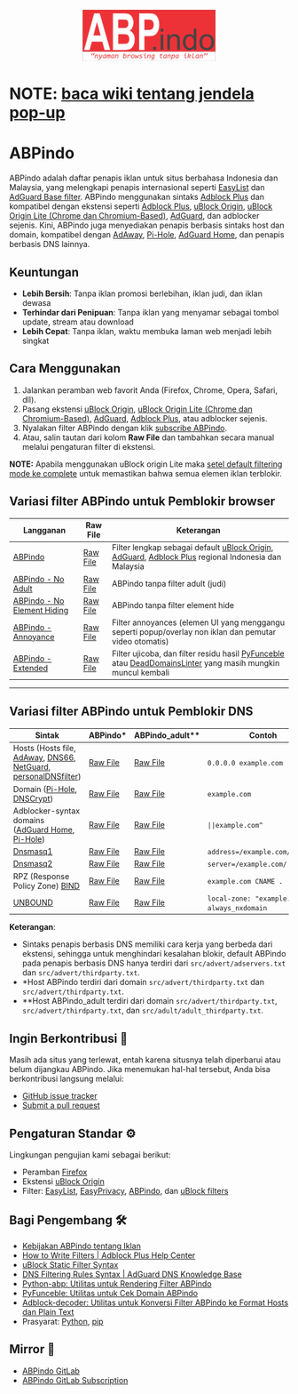 <p align="center"><img src="https://github.com/ABPindo/indonesianadblockrules/raw/master/src/ABPindo%202.png" width="240"></p>

# NOTE: [baca wiki tentang jendela pop-up](https://github.com/ABPindo/indonesianadblockrules/wiki/Panduan-Memblokir-Popup)

# ABPindo

ABPindo adalah daftar penapis iklan untuk situs berbahasa Indonesia dan Malaysia, yang melengkapi penapis internasional seperti [EasyList](https://subscribe.adblockplus.org/?location=https://easylist.to/easylist/easylist.txt&title=Easylist) dan [AdGuard Base filter](https://raw.githubusercontent.com/AdguardTeam/FiltersRegistry/master/filters/filter_2_Base/filter.txt). ABPindo menggunakan sintaks [Adblock Plus](https://help.eyeo.com/en/adblockplus/how-to-write-filters) dan kompatibel dengan ekstensi seperti [Adblock Plus](https://adblockplus.org/), [uBlock Origin](https://github.com/gorhill/uBlock#installation), [uBlock Origin Lite (Chrome dan Chromium-Based)](https://chromewebstore.google.com/detail/ublock-origin-lite/ddkjiahejlhfcafbddmgiahcphecmpfh), [AdGuard](https://adguard.com/en/adguard-browser-extension/overview.html), dan adblocker sejenis. Kini, ABPindo juga menyediakan penapis berbasis sintaks host dan domain, kompatibel dengan [AdAway](https://github.com/AdAway/AdAway), [Pi-Hole](https://github.com/pi-hole/pi-hole), [AdGuard Home](https://github.com/AdguardTeam/AdGuardHome), dan penapis berbasis DNS lainnya.

## Keuntungan
- **Lebih Bersih**: Tanpa iklan promosi berlebihan, iklan judi, dan iklan dewasa
- **Terhindar dari Penipuan**: Tanpa iklan yang menyamar sebagai tombol update, stream atau download
- **Lebih Cepat**: Tanpa iklan, waktu membuka laman web menjadi lebih singkat

## Cara Menggunakan
1. Jalankan peramban web favorit Anda (Firefox, Chrome, Opera, Safari, dll).
2. Pasang ekstensi [uBlock Origin](https://github.com/gorhill/uBlock#installation), [uBlock Origin Lite (Chrome dan Chromium-Based)](https://chromewebstore.google.com/detail/ublock-origin-lite/ddkjiahejlhfcafbddmgiahcphecmpfh), [AdGuard](https://adguard.com/en/adguard-browser-extension/overview.html), [Adblock Plus](https://adblockplus.org/en/), atau adblocker sejenis.
3. Nyalakan filter ABPindo dengan klik [subscribe ABPindo](https://subscribe.adblockplus.org/?location=https://raw.githubusercontent.com/ABPindo/indonesianadblockrules/master/subscriptions/abpindo.txt&title=ABPindo).
4. Atau, salin tautan dari kolom **Raw File** dan tambahkan secara manual melalui pengaturan filter di ekstensi.

**NOTE:** Apabila menggunakan uBlock origin Lite maka [setel default filtering mode ke complete](https://raw.githubusercontent.com/ABPindo/indonesianadblockrules/refs/heads/master/docs/455486093-4bc27a5b-6dcb-406d-b46e-13092ece89c8.png) untuk memastikan bahwa semua elemen iklan terblokir.

## Variasi filter ABPindo untuk Pemblokir browser
| Langganan|Raw File |Keterangan|
| ------------- | ----------------| -------------|
| [ABPindo](https://subscribe.adblockplus.org/?location=https://raw.githubusercontent.com/ABPindo/indonesianadblockrules/master/subscriptions/abpindo.txt&title=ABPindo)|[Raw File](https://raw.githubusercontent.com/ABPindo/indonesianadblockrules/master/subscriptions/abpindo.txt)|Filter lengkap sebagai default [uBlock Origin](https://github.com/gorhill/uBlock#installation), [AdGuard](https://adguard.com/en/adguard-browser-extension/overview.html), [Adblock Plus](https://adblockplus.org/en/) regional Indonesia dan Malaysia|
| [ABPindo - No Adult](https://subscribe.adblockplus.org/?location=https://raw.githubusercontent.com/ABPindo/indonesianadblockrules/master/subscriptions/abpindo_noadult.txt&title=ABPindo_noadult)|[Raw File](https://raw.githubusercontent.com/ABPindo/indonesianadblockrules/master/subscriptions/abpindo_noadult.txt)|ABPindo tanpa filter adult (judi) |
| [ABPindo - No Element Hiding](https://subscribe.adblockplus.org/?location=https://raw.githubusercontent.com/ABPindo/indonesianadblockrules/master/subscriptions/abpindo_noelemhide.txt&title=ABPindo_noelementhide)|[Raw File](https://raw.githubusercontent.com/ABPindo/indonesianadblockrules/master/subscriptions/abpindo_noelemhide.txt)|ABPindo tanpa filter element hide|
| [ABPindo - Annoyance](https://subscribe.adblockplus.org/?location=https://raw.githubusercontent.com/ABPindo/indonesianadblockrules/master/subscriptions/abpindo_annoyances.txt&title=ABPindo_annoyance)|[Raw File](https://raw.githubusercontent.com/ABPindo/indonesianadblockrules/master/subscriptions/abpindo_annoyances.txt)|Filter annoyances (elemen UI yang menggangu seperti popup/overlay non iklan dan pemutar video otomatis) |
| [ABPindo - Extended](https://subscribe.adblockplus.org/?location=https://raw.githubusercontent.com/ABPindo/indonesianadblockrules/master/subscriptions/abpindo_extended.txt&title=ABPindo_extended)|[Raw File](https://raw.githubusercontent.com/ABPindo/indonesianadblockrules/master/subscriptions/abpindo_extended.txt)|Filter ujicoba, dan filter residu hasil [PyFunceble](https://github.com/funilrys/PyFunceble) atau [DeadDomainsLinter](https://github.com/AdguardTeam/DeadDomainsLinter) yang masih mungkin muncul kembali |
---

## Variasi filter ABPindo untuk Pemblokir DNS
|Sintak|ABPindo*|ABPindo_adult**|Contoh|
| ------------- |-------------|-------------|-------------|
|Hosts (Hosts file, [AdAway](https://github.com/AdAway/AdAway), [DNS66](https://f-droid.org/id/packages/org.jak_linux.dns66/), [NetGuard](https://netguard.me/), [personalDNSfilter](https://play.google.com/store/apps/details?id=dnsfilter.android&hl=id))|[Raw File](https://raw.githubusercontent.com/ABPindo/indonesianadblockrules/master/subscriptions/hosts.txt)|[Raw File](https://raw.githubusercontent.com/ABPindo/indonesianadblockrules/master/subscriptions/hosts_adult.txt)|`0.0.0.0 example.com`|
|Domain ([Pi-Hole](https://github.com/pi-hole/pi-hole), [DNSCrypt](https://dnscrypt.info/)) |[Raw File](https://raw.githubusercontent.com/ABPindo/indonesianadblockrules/master/subscriptions/domain.txt)|[Raw File](https://raw.githubusercontent.com/ABPindo/indonesianadblockrules/master/subscriptions/domain_adult.txt)|`example.com`|
|Adblocker-syntax domains ([AdGuard Home](https://github.com/AdguardTeam/AdGuardHome), [Pi-Hole](https://github.com/pi-hole/pi-hole)) |[Raw File](https://raw.githubusercontent.com/ABPindo/indonesianadblockrules/master/subscriptions/aghome.txt)|[Raw File](https://raw.githubusercontent.com/ABPindo/indonesianadblockrules/master/subscriptions/aghome_adult.txt)|`\|\|example.com^`|
|[Dnsmasq1](https://thekelleys.org.uk/gitweb/?p=dnsmasq.git)|[Raw File](https://raw.githubusercontent.com/ABPindo/indonesianadblockrules/master/subscriptions/dnsmasq.txt)|[Raw File](https://raw.githubusercontent.com/ABPindo/indonesianadblockrules/master/subscriptions/dnsmasq_adult.txt)|`address=/example.com/0.0.0.0`|
|[Dnsmasq2](https://thekelleys.org.uk/gitweb/?p=dnsmasq.git)|[Raw File](https://raw.githubusercontent.com/ABPindo/indonesianadblockrules/master/subscriptions/dnsmasq_server.txt)|[Raw File](https://raw.githubusercontent.com/ABPindo/indonesianadblockrules/master/subscriptions/dnsmasq_adult_server.txt)|`server=/example.com/`|
|RPZ (Response Policy Zone) [BIND](https://gitlab.isc.org/isc-projects/bind9.git)|[Raw File](https://raw.githubusercontent.com/ABPindo/indonesianadblockrules/master/subscriptions/rpz.txt)|[Raw File](https://raw.githubusercontent.com/ABPindo/indonesianadblockrules/master/subscriptions/rpz_adult.txt)|`example.com CNAME .`|
|[UNBOUND](https://github.com/NLnetLabs/unbound)|[Raw File](https://raw.githubusercontent.com/ABPindo/indonesianadblockrules/master/subscriptions/unbound.txt)|[Raw File](https://raw.githubusercontent.com/ABPindo/indonesianadblockrules/master/subscriptions/unbound_adult.txt)|`local-zone: "example.com" always_nxdomain`|

**Keterangan**:
- Sintaks penapis berbasis DNS memiliki cara kerja yang berbeda dari ekstensi, sehingga untuk menghindari kesalahan blokir, default ABPindo pada penapis berbasis DNS hanya terdiri dari `src/advert/adservers.txt` dan `src/advert/thirdparty.txt`.
- *Host ABPindo terdiri dari domain `src/advert/thirdparty.txt` dan `src/advert/thirdparty.txt`.
- **Host ABPindo_adult terdiri dari domain `src/advert/thirdparty.txt`, `src/advert/thirdparty.txt`, dan `src/adult/adult_thirdparty.txt`.

## Ingin Berkontribusi 🤝
Masih ada situs yang terlewat, entah karena situsnya telah diperbarui atau belum dijangkau ABPindo. Jika menemukan hal-hal tersebut, Anda bisa berkontribusi langsung melalui:
- [GitHub issue tracker](https://github.com/ABPindo/indonesianadblockrules/issues)
- [Submit a pull request](https://github.com/ABPindo/indonesianadblockrules/pulls)

## Pengaturan Standar ⚙️
Lingkungan pengujian kami sebagai berikut:
- Peramban [Firefox](https://www.mozilla.org/id/firefox/)
- Ekstensi [uBlock Origin](https://github.com/gorhill/uBlock#installation)
- Filter: [EasyList](https://subscribe.adblockplus.org/?location=https://easylist.to/easylist/easylist.txt&title=Easylist), [EasyPrivacy](https://subscribe.adblockplus.org/?location=https://easylist.to/easylist/easyprivacy.txt&title=EasyPrivacy), [ABPindo](https://subscribe.adblockplus.org/?location=https://raw.githubusercontent.com/ABPindo/indonesianadblockrules/master/subscriptions/abpindo.txt&title=ABPindo), dan [uBlock filters](https://subscribe.adblockplus.org/?location=https://raw.githubusercontent.com/uBlockOrigin/uAssets/master/filters/filters.txt&title=uBlock%20filters)

## Bagi Pengembang 🛠️
- [Kebijakan ABPindo tentang Iklan](https://easylist.to/pages/policy.html)
- [How to Write Filters | Adblock Plus Help Center](https://help.eyeo.com/en/adblockplus/how-to-write-filters)
- [uBlock Static Filter Syntax](https://github.com/gorhill/uBlock/wiki/Static-filter-syntax)
- [DNS Filtering Rules Syntax | AdGuard DNS Knowledge Base](https://adguard-dns.io/kb/general/dns-filtering-syntax/)
- [Python-abp: Utilitas untuk Rendering Filter ABPindo](https://github.com/adblockplus/python-abp)
- [PyFunceble: Utilitas untuk Cek Domain ABPindo](https://github.com/funilrys/PyFunceble)
- [Adblock-decoder: Utilitas untuk Konversi Filter ABPindo ke Format Hosts dan Plain Text](https://github.com/PyFunceble/adblock-decoder)
- Prasyarat: [Python](https://www.python.org/downloads/), [pip](https://pypi.org/project/pip/)

## Mirror 🔗
- [ABPindo GitLab](https://gitlab.com/ABPindo)
- [ABPindo GitLab Subscription](https://subscribe.adblockplus.org/?location=https://gitlab.com/ABPindo/indonesianadblockrules/raw/master/subscriptions/abpindo.txt&title=ABPindo)
